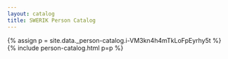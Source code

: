 ```yaml
---
layout: catalog
title: SWERIK Person Catalog
---
```

{% assign p = site.data._person-catalog.i-VM3kn4h4mTkLoFpEyrhy5t %}
{% include person-catalog.html p=p %}

